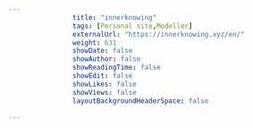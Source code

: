 ---
                title: "innerknowing"
                tags: [Personal site,Modeller]
                externalUrl: "https://innerknowing.xyz/en/"
                weight: 631
                showDate: false
                showAuthor: false
                showReadingTime: false
                showEdit: false
                showLikes: false
                showViews: false
                layoutBackgroundHeaderSpace: false
                ---
